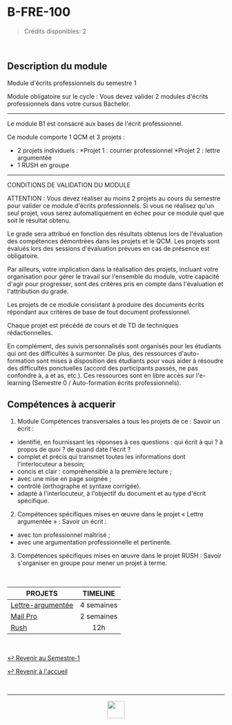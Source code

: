 # B-FRE-100

> Crédits disponibles: 2

<br>

## Description du module

Module d'écrits professionnels du semestre 1

Module obligatoire sur le cycle :
Vous devez valider 2 modules d'écrits professionnels dans votre cursus Bachelor.

---

Le module B1 est consacré aux bases de l'écrit professionnel.

Ce module comporte 1 QCM et 3 projets :

- 2 projets individuels :
  *Projet 1 : courrier professionnel
  *Projet 2 : lettre argumentée
- 1 RUSH en groupe

---

CONDITIONS DE VALIDATION DU MODULE

ATTENTION : Vous devez réaliser au moins 2 projets au cours du semestre pour valider ce module d'écrits professionnels.
Si vous ne réalisez qu'un seul projet, vous serez automatiquement en échec pour ce module quel que soit le résultat obtenu.

Le grade sera attribué en fonction des résultats obtenus lors de l'évaluation des compétences démontrées dans les projets et le QCM.
Les projets sont évalués lors des sessions d'évaluation prévues en cas de présence est obligatoire.

Par ailleurs, votre implication dans la réalisation des projets, incluant votre organisation pour gérer le travail sur l'ensemble du module, votre capacité d'agir pour progresser, sont des critères pris en compte dans l'évaluation et l'attribution du grade.

Les projets de ce module consistant à produire des documents écrits répondant aux critères de base de tout document professionnel.

Chaque projet est précédé de cours et de TD de techniques rédactionnelles.

En complément, des suivis personnalisés sont organisés pour les étudiants qui ont des difficultés à surmonter.
De plus, des ressources d'auto-formation sont mises à disposition des étudiants pour vous aider à résoudre des difficultés ponctuelles (accord des participants passés, ne pas confondre à, a et as, etc.).
Ces ressources sont en libre accès sur l'e-learning (Semestre 0 / Auto-formation écrits professionnels).

## Compétences à acquerir

1. Module Compétences transversales à tous les projets de ce :
   Savoir un écrit :

- identifié, en fournissant les réponses à ces questions : qui écrit à qui ? à propos de quoi ? de quand date l'écrit ?
- complet et précis qui transmet toutes les informations dont l'interlocuteur a besoin;
- concis et clair : compréhensible à la première lecture ;
- avec une mise en page soignée ;
- contrôlé (orthographe et syntaxe corrigée).
- adapté à l'interlocuteur, à l'objectif du document et au type d'écrit spécifique.

2. Compétences spécifiques mises en œuvre dans le projet « Lettre argumentée » :
   Savoir un écrit :

- avec ton professionnel maîtrisé ;
- avec une argumentation professionnelle et pertinente.

3. Compétences spécifiques mises en œuvre dans le projet RUSH :
   Savoir s'organiser en groupe pour mener un projet à terme.

<br>

<table align="center">
    <thead>
        <tr>
            <th>PROJETS</th>
            <th>TIMELINE</th>
        </tr>
    </thead>
    <tbody>
        <tr>
            <td><a href="https://github.com/Studio-17/Epitech-Subjects/tree/main/Semester-1/B-FRE-100/Lettre-argument%C3%A9e">Lettre-argumentée</a></td>
            <td align="center">4 semaines</td>
        </tr>
        <tr>
            <td><a href="https://github.com/Studio-17/Epitech-Subjects/tree/main/Semester-1/B-FRE-100/MailPro">Mail Pro</a></td>
            <td align="center">2 semaines</td>
        </tr>
        <tr>
            <td><a href="https://github.com/Studio-17/Epitech-Subjects/tree/main/Semester-1/B-FRE-100/Rush">Rush</a></td>
            <td align="center">12h</td>
        </tr>
    </tbody>
</table>

<br>

[↩️ Revenir au Semestre-1](https://github.com/Studio-17/Epitech-Subjects/tree/main/Semester-1)

[↩️ Revenir à l'accueil](https://github.com/Studio-17/Epitech-Subjects)

<br>

---

<div align="center">

<a href="https://github.com/Studio-17" target="_blank"><img src="../../voc17.gif" width="40"></a>

</div>
